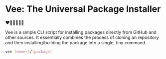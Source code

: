 # Vee: The Universal Package Installer 

❤🧡💛💚💙💜

Vee is a simple CLI script for installing packages directly from GitHub and other sources. It essentially combines the process of cloning an repository and then installing/building the package into a single, tiny command.

```sh
vee [owner]/[package]
```
